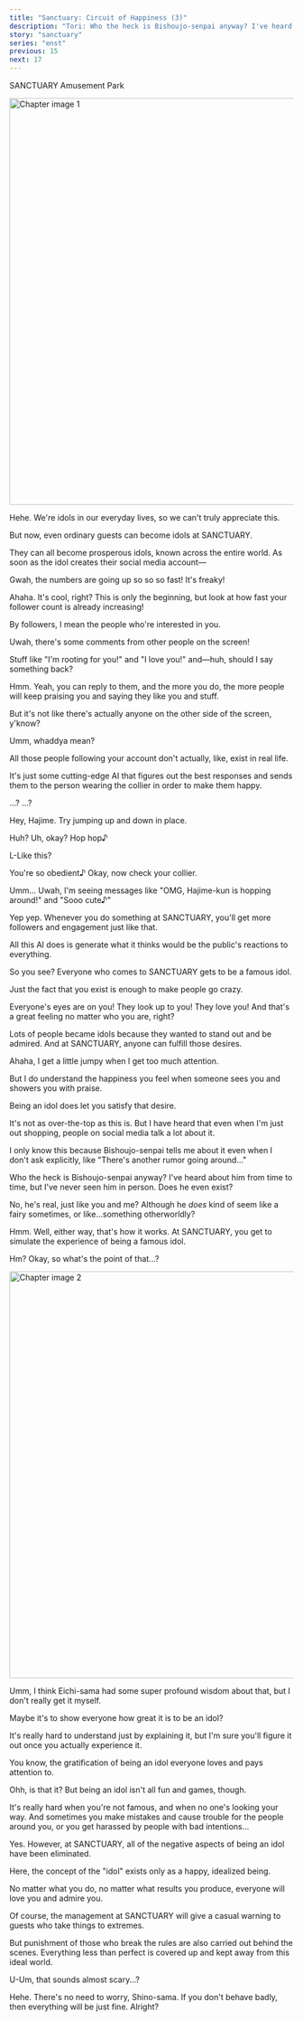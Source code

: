 ```yaml
---
title: "Sanctuary: Circuit of Happiness (3)"
description: "Tori: Who the heck is Bishoujo-senpai anyway? I've heard about him from time to time, but I've never seen him in person. Does he even exist?"
story: "sanctuary"
series: "enst"
previous: 15
next: 17
---
```


<Season s="Winter"/>

<Location>SANCTUARY Amusement Park</Location>

<Image src="/img/tl/sanctuary/16/1.jpg" alt="Chapter image 1" layout="responsive" width="1560" height="720" quality="100" />

<Bubble character="Yuzuru">

Hehe. We're idols in our everyday lives, so we can't truly appreciate this.

But now, even ordinary guests can become idols at SANCTUARY.

They can all become prosperous idols, known across the entire world. As soon as the idol creates their social media account&NoBreak;—

</Bubble>

<Bubble character="Mitsuru">

Gwah, the numbers are going up so so so fast! It's freaky!

</Bubble>

<Bubble character="Tori">

Ahaha. It's cool, right? This is only the beginning, but look at how fast your follower count is already increasing!

By followers, I mean the people who're interested in you.

</Bubble>

<Bubble character="Mitsuru">

Uwah, there's some comments from other people on the screen!

Stuff like "I'm rooting for you!" and "I love you!" and&NoBreak;—huh, should I say something back?

</Bubble>

<Bubble character="Tori">

Hmm. Yeah, you can reply to them, and the more you do, the more people will keep praising you and saying they like you and stuff.

But it's not like there's actually anyone on the other side of the screen, y'know?

</Bubble>

<Bubble character="Mitsuru">

Umm, whaddya mean?

</Bubble>

<Bubble character="Tori">

All those people following your account don't actually, like, exist in real life.

It's just some cutting-edge AI that figures out the best responses and sends them to the person wearing the collier in order to make them happy.

</Bubble>

<Bubble character="Mitsuru">

...? ...?

</Bubble>

<Bubble character="Tori">

Hey, Hajime. Try jumping up and down in place.

</Bubble>

<Bubble character="Hajime">

Huh? Uh, okay? Hop hop♪

L-Like this?

</Bubble>

<Bubble character="Tori">

You're so obedient♪ Okay, now check your collier.

</Bubble>

<Bubble character="Hajime">

Umm... Uwah, I'm seeing messages like "OMG, Hajime-kun is hopping around!" and "Sooo cute&NoBreak;♪"

</Bubble>

<Bubble character="Tori">

Yep yep. Whenever you do something at SANCTUARY, you'll get more followers and engagement just like that.

All this AI does is generate what it thinks would be the public's reactions to everything.

So you see? Everyone who comes to SANCTUARY gets to be a famous idol.

Just the fact that you exist is enough to make people go crazy.

Everyone's eyes are on you! They look up to you! They love you! And that's a great feeling no matter who you are, right?

Lots of people became idols because they wanted to stand out and be admired. And at SANCTUARY, anyone can fulfill those desires.

</Bubble>

<Bubble character="Hajime">

Ahaha, I get a little jumpy when I get too much attention.

But I do understand the happiness you feel when someone sees you and showers you with praise.

Being an idol does let you satisfy that desire.

It's not as over-the-top as this is. But I have heard that even when I'm just out shopping, people on social media talk a lot about it.

I only know this because Bishoujo-senpai tells me about it even when I don't ask explicitly, like "There's another rumor going around..."

</Bubble>

<Bubble character="Tori">

Who the heck is Bishoujo-senpai anyway? I've heard about him from time to time, but I've never seen him in person. Does he even exist?

</Bubble>

<Bubble character="Hajime">

No, he's real, just like you and me? Although he _does_ kind of seem like a fairy sometimes, or like...something otherworldly?

</Bubble>

<Bubble character="Tori">

Hmm. Well, either way, that's how it works. At SANCTUARY, you get to simulate the experience of being a famous idol.

</Bubble>

<Bubble character="Mitsuru">

Hm? Okay, so what's the point of that...?

</Bubble>

<Image src="/img/tl/sanctuary/16/2.jpg" alt="Chapter image 2" layout="responsive" width="1560" height="720" quality="100" />

<Bubble character="Tori">

Umm, I think Eichi-sama had some super profound wisdom about that, but I don't really get it myself.

Maybe it's to show everyone how great it is to be an idol?

It's really hard to understand just by explaining it, but I'm sure you'll figure it out once you actually experience it.

You know, the gratification of being an idol everyone loves and pays attention to.

</Bubble>

<Bubble character="Hajime">

Ohh, is that it? But being an idol isn't all fun and games, though.

It's really hard when you're not famous, and when no one's looking your way. And sometimes you make mistakes and cause trouble for the people around you, or you get harassed by people with bad intentions...

</Bubble>

<Bubble character="Yuzuru">

Yes. However, at SANCTUARY, all of the negative aspects of being an idol have been eliminated.

Here, the concept of the "idol" exists only as a happy, idealized being.

No matter what you do, no matter what results you produce, everyone will love you and admire you.

Of course, the management at SANCTUARY will give a casual warning to guests who take things to extremes.

But punishment of those who break the rules are also carried out behind the scenes. Everything less than perfect is covered up and kept away from this ideal world.

</Bubble>

<Bubble character="Hajime">

U-Um, that sounds almost scary...?

</Bubble>

<Bubble character="Yuzuru">

Hehe. There's no need to worry, Shino-sama. If you don't behave badly, then everything will be just fine. Alright?

</Bubble>

<Credits tl="[Ciel](https://twitter.com/bluefilaments)" tlc="[remi](https://twitter.com/trystofstarrs), [Ren](https://tomoya.moe)" qc="[honeyspades](https://honeyspades.tumblr.com), [Simon](https://twitter.com/dapporock)" />
